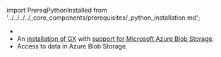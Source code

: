import PrereqPythonInstalled from '../../../../_core_components/prerequisites/_python_installation.md';

- <PrereqPythonInstalled/>
- An [installation of GX](/core/installation_and_setup/install_gx.md) with [support for Microsoft Azure Blob Storage](/core/installation_and_setup/additional_dependencies/azure_blob_storage.md).
- Access to data in Azure Blob Storage.